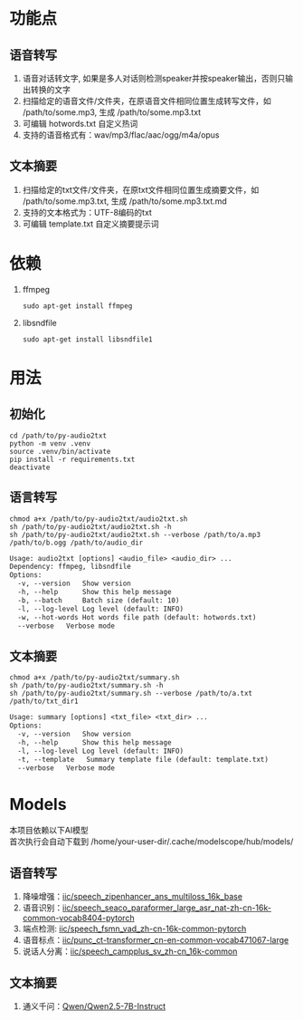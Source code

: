 # 功能点
## 语音转写
1. 语音对话转文字, 如果是多人对话则检测speaker并按speaker输出，否则只输出转换的文字  
2. 扫描给定的语音文件/文件夹，在原语音文件相同位置生成转写文件，如 /path/to/some.mp3, 生成 /path/to/some.mp3.txt
3. 可编辑 hotwords.txt 自定义热词
4. 支持的语音格式有：wav/mp3/flac/aac/ogg/m4a/opus

## 文本摘要
1. 扫描给定的txt文件/文件夹，在原txt文件相同位置生成摘要文件，如 /path/to/some.mp3.txt, 生成 /path/to/some.mp3.txt.md
2. 支持的文本格式为：UTF-8编码的txt
3. 可编辑 template.txt 自定义摘要提示词

# 依赖
1. ffmpeg
    ```shell
    sudo apt-get install ffmpeg
    ```
2. libsndfile
    ```shell
    sudo apt-get install libsndfile1
    ```
# 用法
## 初始化
```shell
cd /path/to/py-audio2txt
python -m venv .venv
source .venv/bin/activate
pip install -r requirements.txt
deactivate
```

## 语言转写
``` shell
chmod a+x /path/to/py-audio2txt/audio2txt.sh
sh /path/to/py-audio2txt/audio2txt.sh -h 
sh /path/to/py-audio2txt/audio2txt.sh --verbose /path/to/a.mp3 /path/to/b.ogg /path/to/audio_dir
```
```txt
Usage: audio2txt [options] <audio_file> <audio_dir> ...
Dependency: ffmpeg, libsndfile
Options:
  -v, --version   Show version
  -h, --help      Show this help message
  -b, --batch     Batch size (default: 10)
  -l, --log-level Log level (default: INFO)
  -w, --hot-words Hot words file path (default: hotwords.txt)
  --verbose   Verbose mode
``` 

## 文本摘要
``` shell
chmod a+x /path/to/py-audio2txt/summary.sh
sh /path/to/py-audio2txt/summary.sh -h 
sh /path/to/py-audio2txt/summary.sh --verbose /path/to/a.txt /path/to/txt_dir1
```
```txt
Usage: summary [options] <txt_file> <txt_dir> ...
Options:
  -v, --version   Show version
  -h, --help      Show this help message
  -l, --log-level Log level (default: INFO)
  -t, --template   Summary template file (default: template.txt)
  --verbose   Verbose mode
``` 

# Models
本项目依赖以下AI模型  
首次执行会自动下载到 /home/your-user-dir/.cache/modelscope/hub/models/
## 语音转写
1. 降噪增强：[iic/speech_zipenhancer_ans_multiloss_16k_base](https://modelscope.cn/models/iic/speech_zipenhancer_ans_multiloss_16k_base)
2. 语音识别：[iic/speech_seaco_paraformer_large_asr_nat-zh-cn-16k-common-vocab8404-pytorch](https://modelscope.cn/models/iic/speech_seaco_paraformer_large_asr_nat-zh-cn-16k-common-vocab8404-pytorch)
3. 端点检测: [iic/speech_fsmn_vad_zh-cn-16k-common-pytorch](https://modelscope.cn/models/iic/speech_fsmn_vad_zh-cn-16k-common-pytorch)
4. 语音标点：[iic/punc_ct-transformer_cn-en-common-vocab471067-large](https://modelscope.cn/models/iic/punc_ct-transformer_cn-en-common-vocab471067-large)
5. 说话人分离：[iic/speech_campplus_sv_zh-cn_16k-common](https://modelscope.cn/models/iic/speech_campplus_sv_zh-cn_16k-common)

## 文本摘要
1. 通义千问：[Qwen/Qwen2.5-7B-Instruct](https://modelscope.cn/models/Qwen/Qwen2.5-7B-Instruct)